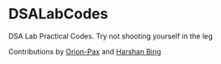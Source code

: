 # DSALabCodes
DSA Lab Practical Codes. 
Try not shooting yourself in the leg

Contributions by [Orion-Pax](https://github.com/Orion-Pax01) and [Harshan Bing](https://github.com/Harshan-Attar)
